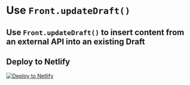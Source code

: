 # Use `Front.updateDraft()`
## Use `Front.updateDraft()` to insert content from an external API into an existing Draft

## Deploy to Netlify

<a href="https://app.netlify.com/start/deploy?repository=https://github.com/dugjason/front-plugin-sdk-starters"><img src="https://www.netlify.com/img/deploy/button.svg" alt="Deploy to Netlify"></a>